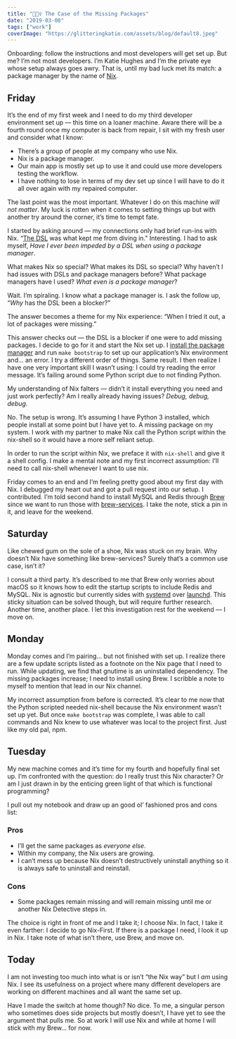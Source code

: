 ```yaml
---
title: "🕵🏼‍♀️ The Case of the Missing Packages"
date: "2019-03-08"
tags: ["work"]
coverImage: "https://glitteringkatie.com/assets/blog/default8.jpeg"
---
```


Onboarding: follow the instructions and most developers will get set up. But me? I’m not most developers. I’m Katie Hughes and I’m the private eye whose setup always goes awry. That is, until my bad luck met its match: a package manager by the name of [Nix](https://nixos.org/nix/).

## Friday

It’s the end of my first week and I need to do my third developer environment set up — this time on a loaner machine. Aware there will be a fourth round once my computer is back from repair, I sit with my fresh user and consider what I know:

- There’s a group of people at my company who use Nix.
- Nix is a package manager.
- Our main app is mostly set up to use it and could use more developers testing the workflow.
- I have nothing to lose in terms of my dev set up since I will have to do it all over again with my repaired computer.

The last point was the most important. Whatever I do on this machine _will not matter_. My luck is rotten when it comes to setting things up but with another try around the corner, it’s time to tempt fate.

I started by asking around — my connections only had brief run-ins with Nix. “[The DSL](https://nixos.org/nix/manual/#chap-writing-nix-expressions) was what kept me from diving in.” Interesting. I had to ask myself, _Have I ever been impeded by a DSL when using a package manager_.

What makes Nix so special? What makes its DSL so special? Why haven’t I had issues with DSLs and package managers before? What package managers have I used? _What even is a package manager_?

Wait. I’m spiraling. I know what a package manager is. I ask the follow up, “_Why_ has the DSL been a blocker?”

The answer becomes a theme for my Nix experience: “When I tried it out, a lot of packages were missing.”

This answer checks out — the DSL is a blocker if one were to add missing packages. I decide to go for it and start the Nix set up. I [install the package manager](https://nixos.org/nix/download.html) and run `make bootstrap` to set up our application’s Nix environment and… an error. I try a different order of things. Same result. I then realize I have one very important skill I wasn’t using: I could try reading the error message. It’s failing around some Python script due to not finding Python.

My understanding of Nix falters — didn’t it install everything you need and just work perfectly? Am I really already having issues? _Debug, debug, debug_.

No. The setup is wrong. It’s assuming I have Python 3 installed, which people install at some point but I have yet to. A missing package on my system. I work with my partner to make Nix call the Python script within the nix-shell so it would have a more self reliant setup.

In order to run the script within Nix, we preface it with `nix-shell` and give it a shell config. I make a mental note and my first incorrect assumption: I’ll need to call nix-shell whenever I want to use nix.

Friday comes to an end and I’m feeling pretty good about my first day with Nix. I debugged my heart out and got a pull request into our setup. I contributed. I’m told second hand to install MySQL and Redis through [Brew](https://brew.sh/) since we want to run those with [brew-services](https://github.com/Homebrew/homebrew-services). I take the note, stick a pin in it, and leave for the weekend.

## Saturday

Like chewed gum on the sole of a shoe, Nix was stuck on my brain. Why doesn’t Nix have something like brew-services? Surely that’s a common use case, isn’t it?

I consult a third party. It’s described to me that Brew only worries about macOS so it knows how to edit the startup scripts to include Redis and MySQL. Nix is agnostic but currently sides with [systemd](https://en.wikipedia.org/wiki/Systemd) over [launchd](https://en.wikipedia.org/wiki/Launchd). This sticky situation can be solved though, but will require further research. Another time, another place. I let this investigation rest for the weekend — I move on.

## Monday

Monday comes and I’m pairing… but not finished with set up. I realize there are a few update scripts listed as a footnote on the Nix page that I need to run. While updating, we find that gnutime is an uninstalled dependency. The missing packages increase; I need to install using Brew. I scribble a note to myself to mention that lead in our Nix channel.

My incorrect assumption from before is corrected. It’s clear to me now that the Python scripted needed nix-shell because the Nix environment wasn’t set up yet. But once `make bootstrap` was complete, I was able to call commands and Nix knew to use whatever was local to the project first. Just like my old pal, npm.

## Tuesday

My new machine comes and it’s time for my fourth and hopefully final set up. I’m confronted with the question: do I really trust this Nix character? Or am I just drawn in by the enticing green light of that which is functional programming?

I pull out my notebook and draw up an good ol’ fashioned pros and cons list:

### Pros

- I’ll get the same packages as _everyone else_.
- Within my company, the Nix users are growing.
- I can’t mess up because Nix doesn’t destructively uninstall anything so it is always safe to uninstall and reinstall.

### Cons

- Some packages remain missing and will remain missing until me or another Nix Detective steps in.

The choice is right in front of me and I take it; I choose Nix. In fact, I take it even farther: I decide to go Nix-First. If there is a package I need, I look it up in Nix. I take note of what isn’t there, use Brew, and move on.

## Today

I am not investing too much into what is or isn’t “the Nix way” but I _am_ using Nix. I see its usefulness on a project where many different developers are working on different machines and all want the same set up.

Have I made the switch at home though? No dice. To me, a singular person who sometimes does side projects but mostly doesn’t, I have yet to see the argument that pulls me. So at work I will use Nix and while at home I will stick with my Brew… for now.
